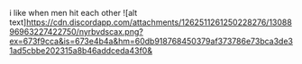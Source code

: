 i like when men hit each other
![alt text]https://cdn.discordapp.com/attachments/1262511261250228276/1308896963227422750/nyrbvdscax.png?ex=673f9cca&is=673e4b4a&hm=60db918768450379af373786e73bca3de31ad5cbbe202315a8b46addceda43f0&
